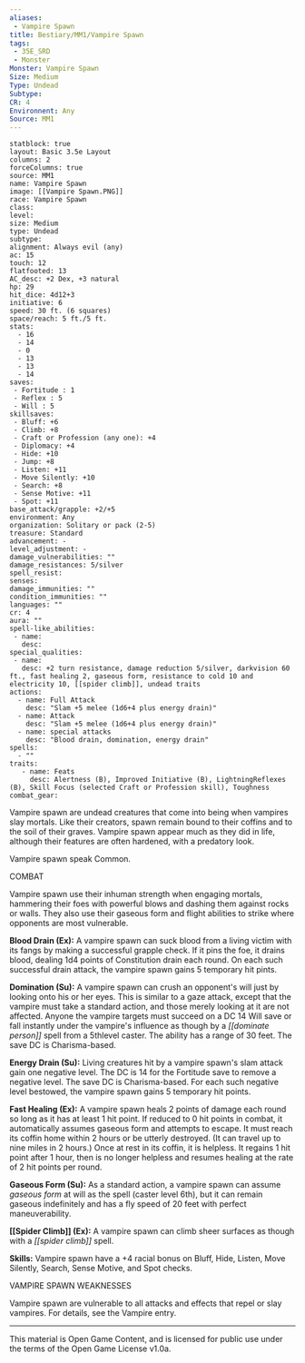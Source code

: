 ```yaml
---
aliases:
 - Vampire Spawn
title: Bestiary/MM1/Vampire Spawn
tags: 
 - 35E_SRD
 - Monster
Monster: Vampire Spawn
Size: Medium
Type: Undead
Subtype: 
CR: 4
Environnent: Any
Source: MM1
---
```


```statblock
statblock: true
layout: Basic 3.5e Layout
columns: 2
forceColumns: true
source: MM1 
name: Vampire Spawn
image: [[Vampire Spawn.PNG]]
race: Vampire Spawn
class: 
level: 
size: Medium
type: Undead
subtype: 
alignment: Always evil (any)
ac: 15
touch: 12
flatfooted: 13
AC_desc: +2 Dex, +3 natural
hp: 29
hit_dice: 4d12+3
initiative: 6
speed: 30 ft. (6 squares)
space/reach: 5 ft./5 ft.
stats:
  - 16
  - 14
  - 0
  - 13
  - 13
  - 14
saves:
 - Fortitude : 1
 - Reflex : 5
 - Will : 5
skillsaves:
 - Bluff: +6
 - Climb: +8
 - Craft or Profession (any one): +4
 - Diplomacy: +4
 - Hide: +10
 - Jump: +8
 - Listen: +11
 - Move Silently: +10
 - Search: +8
 - Sense Motive: +11
 - Spot: +11
base_attack/grapple: +2/+5
environment: Any
organization: Solitary or pack (2-5)
treasure: Standard
advancement: -
level_adjustment: -
damage_vulnerabilities: ""
damage_resistances: 5/silver
spell_resist: 
senses: 
damage_immunities: ""
condition_immunities: ""
languages: ""
cr: 4
aura: ""
spell-like_abilities:
 - name: 
   desc: 
special_qualities:
 - name:
   desc: +2 turn resistance, damage reduction 5/silver, darkvision 60 ft., fast healing 2, gaseous form, resistance to cold 10 and electricity 10, [[spider climb]], undead traits
actions:
  - name: Full Attack
    desc: "Slam +5 melee (1d6+4 plus energy drain)"
  - name: Attack
    desc: "Slam +5 melee (1d6+4 plus energy drain)"
  - name: special attacks
    desc: "Blood drain, domination, energy drain"
spells:
  - ""
traits:
   - name: Feats
     desc: Alertness (B), Improved Initiative (B), LightningReflexes (B), Skill Focus (selected Craft or Profession skill), Toughness
combat_gear:  
```


Vampire spawn are undead creatures that come into being when vampires slay mortals. Like their creators, spawn remain bound to their coffins and to the soil of their graves. Vampire spawn appear much as they did in life, although their features are often hardened, with a predatory look.

Vampire spawn speak Common.

COMBAT

Vampire spawn use their inhuman strength when engaging mortals, hammering their foes with powerful blows and dashing them against rocks or walls. They also use their gaseous form and flight abilities to strike where opponents are most vulnerable.


**Blood Drain (Ex):** A vampire spawn can suck blood from a living victim with its fangs by making a successful grapple check. If it pins the foe, it drains blood, dealing 1d4 points of Constitution drain each round. On each such successful drain attack, the vampire spawn gains 5 temporary hit pints.


**Domination (Su):** A vampire spawn can crush an opponent's will just by looking onto his or her eyes. This is similar to a gaze attack, except that the vampire must take a standard action, and those merely looking at it are not affected. Anyone the vampire targets must succeed on a DC 14 Will save or fall instantly under the vampire's influence as though by a *[[dominate person]]* spell from a 5thlevel caster. The ability has a range of 30 feet. The save DC is Charisma-based.


**Energy Drain (Su):** Living creatures hit by a vampire spawn's slam attack gain one negative level. The DC is 14 for the Fortitude save to remove a negative level. The save DC is Charisma-based. For each such negative level bestowed, the vampire spawn gains 5 temporary hit points.


**Fast Healing (Ex):** A vampire spawn heals 2 points of damage each round so long as it has at least 1 hit point. If reduced to 0 hit points in combat, it automatically assumes gaseous form and attempts to escape. It must reach its coffin home within 2 hours or be utterly destroyed. (It can travel up to nine miles in 2 hours.) Once at rest in its coffin, it is helpless. It regains 1 hit point after 1 hour, then is no longer helpless and resumes healing at the rate of 2 hit points per round.


**Gaseous Form (Su):** As a standard action, a vampire spawn can assume *gaseous form* at will as the spell (caster level 6th), but it can remain gaseous indefinitely and has a fly speed of 20 feet with perfect maneuverability.


**[[Spider Climb]] (Ex):** A vampire spawn can climb sheer surfaces as though with a *[[spider climb]]* spell.


**Skills:** Vampire spawn have a +4 racial bonus on Bluff, Hide, Listen, Move Silently, Search, Sense Motive, and Spot checks.

VAMPIRE SPAWN WEAKNESSES

Vampire spawn are vulnerable to all attacks and effects that repel or slay vampires. For details, see the Vampire entry.

---

This material is Open Game Content, and is licensed for public use under the terms of the Open Game License v1.0a.
